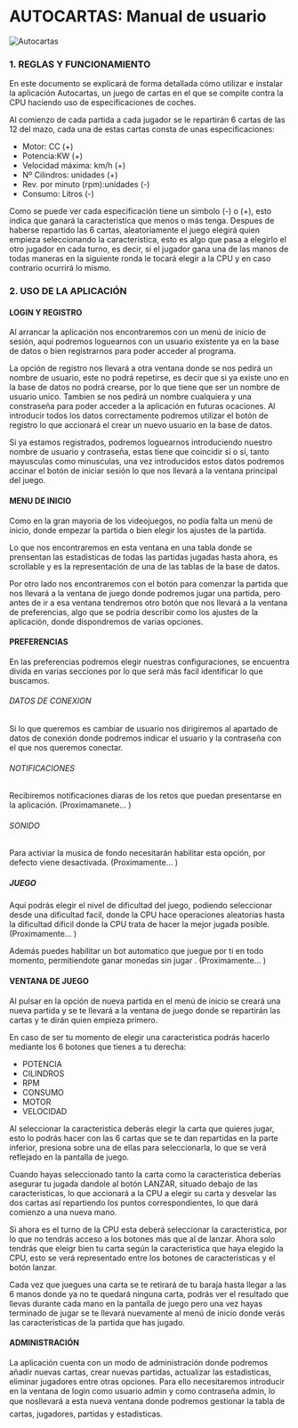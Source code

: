 # AUTOCARTAS: Manual de usuario

![Autocartas](https://www.nostalgia80.com/wp-content/uploads/2016/03/baraja-de-cartas-de-coches-de-carreras.jpg)

### 1. REGLAS Y FUNCIONAMIENTO

En este documento se explicará de forma detallada cómo utilizar e instalar la aplicación Autocartas, un juego de cartas en el que se compite contra la CPU haciendo uso de especificaciones de coches.

Al comienzo de cada partida a cada jugador se le repartirán 6 cartas de las 12 del mazo, cada una de estas cartas consta de unas especificaciones:

* Motor: CC (+)
* Potencia:KW (+)
* Velocidad máxima: km/h (+)
* Nº Cilindros: unidades (+)
* Rev. por minuto (rpm):unidades (-)
* Consumo: Litros (-)

Como se puede ver cada especificación tiene un simbolo (-) o (+), esto indica que ganará la caracteristica que menos o más tenga. Despues de haberse repartido las 6 cartas, aleatoriamente el juego elegirá quien empieza seleccionando la caracteristica, esto es algo que pasa a elegirlo el otro jugador en cada turno, es decir, si el jugador gana una de las manos de todas maneras en la siguiente ronda le tocará elegir a la CPU y en caso contrario ocurrirá lo mismo. 

### 2. USO DE LA APLICACIÓN


#### LOGIN Y REGISTRO

Al arrancar la aplicación nos encontraremos con un menú de inicio de sesión, aquí podremos loguearnos con un usuario existente ya en la base de datos o bien registrarnos para poder acceder al programa.

La opción de registro nos llevará a otra ventana donde se nos pedirá un nombre de usuario, este no podrá repetirse, es decir que si ya existe uno en la base de datos no podrá crearse, por lo que tiene que ser un nombre de usuario unico. Tambien se nos pedirá un nombre cualquiera y una constraseña para poder acceder a la aplicación en futuras ocaciones. Al introducir todos los datos correctamente podremos utilizar el botón de registro lo que accionará el crear un nuevo usuario en la base de datos.

Si ya estamos registrados, podremos loguearnos introduciendo nuestro nombre de usuario y contraseña, estas tiene que coincidir sí o sí, tanto mayusculas como minusculas, una vez introducidos estos datos podremos accinar el botón de iniciar sesión lo que nos llevará a la ventana principal del juego.

#### MENU DE INICIO

Como en la gran mayoria de los videojuegos, no podía falta un menú de inicio, donde empezar la partida o bien elegir los ajustes de la partida.

Lo que nos encontraremos en esta ventana en una tabla donde se prensentan las estadisticas de todas las partidas jugadas hasta ahora, es scrollable y es la representación de una de las tablas de la base de datos. 

Por otro lado nos encontraremos con el botón para comenzar la partida que nos llevará a la ventana de juego donde podremos jugar una partida, pero antes de ir a esa ventana tendremos otro botón que nos llevará a la ventana de preferencias, algo que se podría describir como los ajustes de la aplicación, donde dispondremos de varias opciones.

#### PREFERENCIAS 

En las preferencias podremos elegir nuestras configuraciones, se encuentra divida en varias secciones por lo que será más facil identificar lo que buscamos.

###### DATOS DE CONEXION

Si lo que queremos es cambiar de usuario nos dirigiremos al apartado de datos de conexión donde podremos indicar el usuario y la contraseña con el que nos queremos conectar.

###### NOTIFICACIONES

Recibiremos notificaciones diaras de los retos que puedan presentarse en la aplicación. (Proximamanete... )

###### SONIDO

Para activiar la musica de fondo necesitarán habilitar esta opción, por defecto viene desactivada. (Proximamente... )

##### JUEGO

Aquí podrás elegir el nivel de dificultad del juego, podiendo seleccionar desde una dificultad facil, donde la CPU hace operaciones aleatorias hasta la dificultad dificil donde la CPU trata de hacer la mejor jugada posible. (Proximamente... )

Además puedes habilitar un bot automatico que juegue por ti en todo momento, permitiendote ganar monedas sin jugar . (Proximamente... )

#### VENTANA DE JUEGO

Al pulsar en la opción de nueva partida en el menú de inicio se creará una nueva partida y se te llevará a la ventana de juego donde se repartirán las cartas y te dirán quien empieza primero. 

En caso de ser tu momento de elegir una caracteristica podrás hacerlo mediante los 6 botones que tienes a tu derecha:

- POTENCIA
- CILINDROS
- RPM
- CONSUMO
- MOTOR 
- VELOCIDAD

Al seleccionar la caracteristica deberás elegir la carta que quieres jugar, esto lo podrás hacer con las 6 cartas que se te dan repartidas en la parte inferior, presiona sobre una de ellas para seleccionarla, lo que se verá reflejado en la pantalla de juego. 

Cuando hayas seleccionado tanto la carta como la caracteristica deberías asegurar tu jugada dandole al botón LANZAR, situado debajo de las caracteristicas, lo que accionará a la CPU a elegir su carta y desvelar las dos cartas así repartiendo los puntos correspondientes, lo que dará comienzo a una nueva mano.

Si ahora es el turno de la CPU esta deberá seleccionar la caracteristica, por lo que no tendrás acceso a los botones más que al de lanzar. Ahora solo tendrás que eleigr bien tu carta según la caracteristica que haya elegido la CPU, esto se verá representado entre los botones de caracteristicas y el botón lanzar.

Cada vez que juegues una carta se te retirará de tu baraja hasta llegar a las 6 manos donde ya no te quedará ninguna carta, podrás ver el resultado que llevas durante cada mano en la pantalla de juego pero una vez hayas terminado de jugar se te llevará nuevamente al menú de inicio donde verás las caracteristicas de la partida que has jugado. 

#### ADMINISTRACIÓN

La aplicación cuenta con un modo de administración donde podremos añadir nuevas cartas, crear nuevas partidas, actualizar las estadisticas, eliminar jugadores entre otras opciones. Para ello necesitaremos introducir en la ventana de login como usuario admin y como contraseña admin, lo que nosllevará a esta nueva ventana donde podremos gestionar la tabla de cartas, jugadores, partidas y estadisticas.


